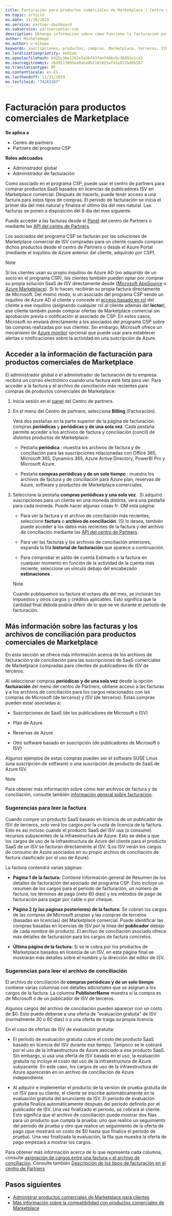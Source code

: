 ```yaml
---
title: Facturación para productos comerciales de Marketplace | Centro de Partners
ms.topic: article
ms.date: 11/20/2019
ms.service: partner-dashboard
ms.subservice: partnercenter-csp
description: Obtenga información sobre cómo funciona la facturación para los productos o las suscripciones de SaaS de ISV comprados para los clientes del Marketplace comercial en el centro de Partners.
author: MicheleHope
ms.author: v-mihope
keywords: suscripciones, productos, compras, Marketplace, terceros, ISV, facturación, facturas, conciliación, archivo de conciliación
ms.localizationpriority: medium
ms.openlocfilehash: b425c36e1267e5a3bf43faef486cbc36892e1c43
ms.sourcegitcommit: cbd9113805ee0aba8b7181825af41e872bd8b187
ms.translationtype: MT
ms.contentlocale: es-ES
ms.lasthandoff: 11/21/2019
ms.locfileid: "74263167"
---
```

# <a name="billing-for-commercial-marketplace-products"></a>Facturación para productos comerciales de Marketplace

**Se aplica a**

- Centro de partners
- Partners del programa CSP

**Roles adecuados**

- Administrador global
- Administrador de facturación

Como asociado en el programa CSP, puede usar el centro de partners para comprar productos SaaS basados en licencias de publicadores ISV en Marketplace comercial. Después de hacerlo, puede tener acceso a una factura para estos tipos de compras. El período de facturación se inicia el primer día del mes natural y finaliza el último día del mes natural. Las facturas se ponen a disposición del 8 día del mes siguiente.

Puede acceder a las facturas desde el [Panel](https://partner.microsoft.com/dashboard/) del centro de Partners o mediante las [API del centro de Partners](https://docs.microsoft.com/partner-center/develop/).

Los asociados del programa CSP se facturan por las soluciones de Marketplace comercial de ISV compradas para un cliente cuando compran dichos productos desde el centro de Partners o desde el Azure Portal (mediante el inquilino de Azure anterior del cliente, adquirido por CSP).

>[!NOTE]
>Si los clientes usan su propio inquilino de Azure AD (no adquirido de un socio en el programa CSP), los clientes también pueden optar por comprar su propia solución SaaS de ISV directamente desde ([Microsoft AppSource](https://appsource.microsoft.com/) o [Azure Marketplace](https://azuremarketplace.microsoft.com/)). Si lo hacen, recibirán su propia factura directamente de Microsoft. Del mismo modo, si un asociado del programa CSP vende un inquilino de Azure AD al cliente y concede el [acceso basado en rol](https://docs.microsoft.com/azure/role-based-access-control/built-in-roles) del cliente a ese inquilino (asignando cualquier rol al cliente además del **lector**), ese cliente también puede comprar ofertas de Marketplace comercial sin aprobación previa o notificación al asociado de CSP. En estos casos, Microsoft no enviará directamente a los asociados del programa CSP sobre las compras realizadas por sus clientes. Sin embargo, Microsoft ofrece un mecanismo de [Azure monitor](https://docs.microsoft.com/azure/azure-monitor/platform/alerts-activity-log) opcional que puede usar para establecer alertas o notificaciones sobre la actividad en una suscripción de Azure.

## <a name="access-billing-information-for-commercial-marketplace-products"></a>Acceder a la información de facturación para productos comerciales de Marketplace

El administrador global o el administrador de facturación de tu empresa recibirá un correo electrónico cuando una factura esté lista para ver. Para acceder a la factura y el archivo de conciliación más recientes para compras de productos comerciales de Marketplace:

1. Inicia sesión en el [panel](https://partner.microsoft.com/dashboard/) del Centro de partners.

2. En el menú del Centro de partners, selecciona **Billing** (Facturación). 

    Verá dos pestañas en la parte superior de la página de facturación: compras **periódicas** y **periódicas y de una sola vez**. Cada pestaña permite acceder a los archivos de factura y conciliación (concil) de distintos productos de Marketplace:

    - Pestaña **periódica** : muestra los archivos de factura y de conciliación para las suscripciones relacionadas con Office 365, Microsoft 365, Dynamics 365, Azure Active Directory, PowerBI Pro y Microsoft Azure.

    - Pestaña **compras periódicas y de un solo tiempo** : muestra los archivos de factura y de conciliación para Azure plan, reservas de Azure, software y productos de Marketplace comerciales.
  
3. Seleccione la pestaña **compras periódicas y una sola vez** . Si adquirió suscripciones para un cliente en una moneda distinta, verá una pestaña para cada moneda. Puede hacer algunas cosas fr: OM esta página:

    - Para ver la factura y el archivo de conciliación más recientes, seleccione **factura** o **archivo de conciliación**. (Si lo desea, también puede acceder a los datos más recientes de la factura y del archivo de conciliación mediante las [API del centro de Partners](https://docs.microsoft.com/partner-center/develop/).

    - Para ver las facturas y los archivos de conciliación anteriores, expanda la fila **historial de facturación** que aparece a continuación.

    - Para comprobar el saldo de cuenta Estimado o la factura en cualquier momento en función de la actividad de la cuenta más reciente, seleccione un vínculo debajo del encabezado **estimaciones** .  

    >[!NOTE]
    > Cuando publiquemos su factura el octavo día del mes, se incluirán los impuestos y otros cargos y créditos aplicables. Esto significa que la cantidad final debida podría diferir de lo que se ve durante el período de facturación.

## <a name="more-about-invoices-and-recon-files-for-commercial-marketplace-products"></a>Más información sobre las facturas y los archivos de conciliación para productos comerciales de Marketplace

En esta sección se ofrece más información acerca de los archivos de facturación y de conciliación para las suscripciones de SaaS comerciales de Marketplace compradas para clientes de publicadores de ISV de terceros.

Al seleccionar compras **periódicas y de una sola vez** desde la opción **facturación** del menú del centro de Partners, obtiene acceso a las facturas y a los archivos de conciliación para los cargos relacionados con las compras de Microsoft (de terceros) y ISV (de terceros). Estas compras pueden estar asociadas a:

- Suscripciones de SaaS (de los publicadores de Microsoft o ISV)

- Plan de Azure

- Reservas de Azure

- Otro software basado en suscripción (de publicadores de Microsoft o ISV)

Algunos ejemplos de estas compras pueden ser el software SUSE Linux (una suscripción de software) o una suscripción de producto de SaaS de Azure ISV.

>[!NOTE]
> Para obtener más información sobre cómo leer archivos de factura y de conciliación, consulte también [información general sobre facturación](billing.md).

### <a name="tips-on-reading-your-invoice"></a>Sugerencias para leer la factura

Cuando compre un producto SaaS basado en licencia de un publicador de ISV de terceros, solo verá los cargos por la cuota de licencia de la factura. Esto es así incluso cuando el producto SaaS del ISV usa (o consume) recursos subyacentes de la infraestructura de Azure. Esto se debe a que los cargos de uso de la infraestructura de Azure del cliente para el producto SaaS de un ISV se facturan directamente al ISV. (Los ISV verán los cargos de consumo de Azure asociados en su propio archivo de conciliación de factura clasificado por el uso de Azure).

La factura contendrá varias páginas:

- **Página 1 de la factura:** Contiene información general de Resumen de los detalles de facturación del asociado del programa CSP. Esto incluye un resumen de los cargos para el período de facturación, un número de factura, los términos de pago (neto 60 días) y los métodos de pago de facturación para pagar por cable o por cheque.

- **Página 2 (y las páginas posteriores) de la factura:** Se cobran los cargos de las compras de Microsoft propias y las compras de terceros (basadas en licencias) del Marketplace comercial. Puede identificar las compras basadas en licencias de ISV por la línea del **publicador** debajo de cada nombre de producto. El archivo de conciliación asociado ofrece más detalles de facturación para los cargos de factura concretos.

- **Última página de la factura:** Si se le cobra por los productos de Marketplace basados en licencia de un ISV, en esta página final se mostrarán más detalles sobre el nombre y la dirección del editor de ISV.

### <a name="tips-on-reading-your-reconciliation-file"></a>Sugerencias para leer el archivo de conciliación

El archivo de conciliación de **compras periódicas y de un solo tiempo** contiene varias columnas con detalles adicionales que se asignan a los cargos de la factura. La columna **PublisherName** muestra si la compra es de Microsoft o de un publicador de ISV de terceros.

Algunos cargos del archivo de conciliación pueden aparecer con un costo de $0. Esto puede deberse a una oferta de "evaluación gratuita" de ISV (normalmente 30 o 60 días) o a una oferta de traiga su propia licencia.

En el caso de ofertas de ISV de evaluación gratuita:

- El período de evaluación gratuita cubre el costo del producto SaaS basado en licencia del ISV durante ese tiempo. Tampoco se le cobrará por el uso de la infraestructura de Azure asociado a ese producto SaaS.  Sin embargo, si usa una oferta de ISV basada en el uso, la evaluación gratuita no incluye el costo del uso de la infraestructura de Azure subyacente. En este caso, los cargos de uso de la infraestructura de Azure aparecerán en un archivo de conciliación de Azure independiente.

- Al adquirir e implementar el producto de la versión de prueba gratuita de un ISV para su cliente, el cliente se inscribe automáticamente en la evaluación gratuita del anunciante de ISV. El período de evaluación gratuita finaliza automáticamente después del período definido por el publicador de ISV. Una vez finalizado el período, se cobrará al cliente. Esto significa que el archivo de conciliación puede mostrar dos filas para un producto que cumpla la prueba: uno que realice un seguimiento del período de prueba y otro que realice un seguimiento de la oferta de pago (que mostrará un costo de $0 hasta que finalice el período de prueba). Una vez finalizada la evaluación, la fila que muestra la oferta de pago empezará a mostrar los cargos. 

Para obtener más información acerca de lo que representa cada columna, consulte [asignación de cargos entre una factura y el archivo de conciliación](use-the-reconciliation-files.md#mapping-charges-between-an-invoice-and-the-reconciliation-file). Consulte también [Descripción de los tipos de facturación en el centro de Partners](billing-different-types.md#billing-for-one-time-and-select-recurring-charges)

## <a name="next-steps"></a>Pasos siguientes

- [Administrar productos comerciales de Marketplace para clientes](csp-commercial-marketplace-manage.md)
- [Más información sobre la compatibilidad con productos comerciales de Marketplace](csp-commercial-marketplace-support.md)
